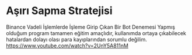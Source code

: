 # Aşırı Sapma Stratejisi
Binance Vadeli İşlemlerde İşleme Girip Çıkan Bir Bot Denemesi
Yapmış olduğum program tamamen eğitim amaçlıdır, kullanımda ortaya çıkabilecek hatalardan dolayı olası para kayıplarından sorumlu değilim.
https://www.youtube.com/watch?v=2UnY5A811nM
